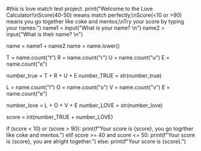 #this is love match test project.
print("Welcome to the Love Calculator!\nScore(40-50) means match perfectly;\nScore(<10 or >90) means you go together like coke and mentos;\nTry your score by typing your names:")
name1 = input("What is your name? \n")
name2 = input("What is their name? \n")

name = name1 + name2
name = name.lower()  

T = name.count("t")
R = name.count("r")
U = name.count("u")
E = name.count("e")

number_true = T + R + U + E
number_TRUE = str(number_true)

L = name.count("l")
O = name.count("o")
V = name.count("v")
E = name.count("e")

number_love = L + O + V + E
number_LOVE = str(number_love)

score = int(number_TRUE + number_LOVE)

if (score < 10) or (score > 90):
    print(f"Your score is {score}, you go togrther like coke and mentos.")
elif score >= 40 and score <= 50:
    print(f"Your score is {score}, you are alright together.")
else:
    print(f"Your score is {score}.")

